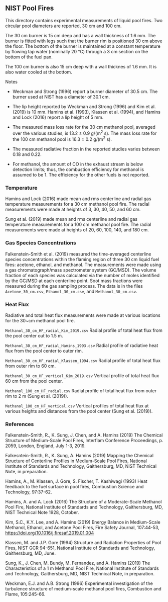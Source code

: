 ## NIST Pool Fires

This directory contains experimental measurements of liquid pool fires. Two circular pool diameters are reported, 30 cm and 100 cm. 

The 30 cm burner is 15 cm deep and has a wall thickness of 1.6 mm. The burner is fitted with legs such that the burner rim is positioned 30 cm above the floor. The bottom of the burner is maintained at a constant temperature by flowing tap water (nominally 20 °C) through a 3 cm section on the bottom of the fuel pan.

The 100 cm burner is also 15 cm deep with a wall thicknes of 1.6 mm. It is also water cooled at the bottom.

Notes

* Weckman and Strong (1996) report a burner diameter of 30.5 cm. The burner used at NIST has a diameter of 30.1 cm.

* The lip height reported by Weckman and Strong (1996) and Kim et al. (2019) is 10 mm. Hamins et al. (1993), Klassen et al. (1994), and Hamins and Lock (2016) report a lip height of 5 mm.

* The measured mass loss rate for the 30 cm methanol pool, averaged over the various studies, is 13.2 ± 0.9 g/(m<sup>2</sup> s). The mass loss rate for the 100 cm methanol pool is 16.3 ± 0.2 g/(m<sup>2</sup> s). 

* The measured radiative fraction in the reported studies varies between 0.18 and 0.22.

* For methanol, the amount of CO in the exhaust stream is below detection limits; thus, the combustion efficiency for methanol is assumed to be 1. The efficiency for the other fuels is not reported.


### Temperature

Hamins and Lock (2016) made mean and rms centerline and radial gas temperature measurements for a 30 cm methanol pool fire. The radial measurements were made at heights of 3, 30, 40, 50, and 60 cm.

Sung et al. (2019) made mean and rms centerline and radial gas temperature measurements for a 100 cm methanol pool fire. The radial measurements were made at heights of 20, 60, 100, 140, and 180 cm.

### Gas Species Concentrations

Falkenstein-Smith et al. (2019) measured the time-averaged centerline species concentrations within the flaming region of three 30 cm liquid fuel fires: acetone, ethanol, and methanol. The measurements were made using a gas chromatograph/mass spectrometer system (GC/MSD). The volume fraction of each species was calculated via the number of moles identified by the GC/MSD at each centerline point. Soot mass fractions were measured during the gas sampling process. The data is in the files `Acetone_30_cm.csv`, `Ethanol_30_cm.csv`, and `Methanol_30_cm.csv`.


### Heat Flux

Radiative and total heat flux measurements were made at various locations for the 30~cm methanol pool fire. 

`Methanol_30_cm_HF_radial_Kim_2019.csv` Radial profile of total heat flux from the pool center out to 1.5 m.

`Methanol_30_cm_HF_radial_Hamins_1993.csv` Radial profile of radiative heat flux from the pool center to outer rim.

`Methanol_30_cm_HF_radial_Klassen_1994.csv` Radial profile of total heat flux from outer rim to 60 cm.

`Methanol_30_cm_HF_vertical_Kim_2019.csv` Vertical profile of total heat flux 60 cm from the pool center.

`Methanol_100_cm_HF_radial.csv` Radial profile of total heat flux from outer rim to 2 m (Sung et al. (2019)).

`Methanol_100_cm_HF_vertical.csv` Vertical profiles of total heat flux at various heights and distances from the pool center (Sung et al. (2019)).

### References

Falkenstein-Smith, R., K. Sung, J. Chen, and A. Hamins (2019) The Chemical Structure of Medium-Scale Pool Fires, Interflam Conference Proceedings, p. 2059, London, England, July 1-3, 2019.

Falkesntein-Smith, R., K. Sung, A. Hamins (2019) Mapping the Chemical Structure of Centerline Profiles in Medium-Scale Pool Fires, National Institute of Standards and Technology, Gaithersburg, MD, NIST Technical Note, in preparation.

Hamins, A., M. Klassen, J. Gore, S. Fischer, T. Kashiwagi (1993) Heat feedback to the fuel surface in pool fires, Combustion Science and Technology, 97:37-62.

Hamins, A. and A. Lock (2016) The Structure of a Moderate-Scale Methanol Pool Fire, National Institute of Standards and Technology, Gaithersburg, MD, NIST Technical Note 1928, October.

Kim, S.C., K.Y. Lee, and A. Hamins (2019) Energy Balance in Medium-Scale Methanol, Ethanol, and Acetone Pool Fires, Fire Safety Journal, 107:44-53, https://doi.org/10.1016/j.firesaf.2019.01.004

Klassen, M. and J.P. Gore (1994) Structure and Radiation Properties of Pool Fires, NIST GCR 94-651, National Institute of Standards and Technology, Gaithersburg, MD, June.

Sung, K., J. Chen, M. Bundy, M. Fernandez, and A. Hamins (2019) The Characteristics of a 1 m Methanol Pool Fire, National Institute of Standards and Technology, Gaithersburg, MD, NIST Technical Note, in preparation.

Weckman, E.J. and A.B. Strong (1996) Experimental investigation of the turbulence structure of medium-scale methanol pool fires, Combustion and Flame, 105:245-66.


